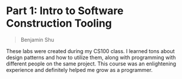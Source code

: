 # Part 1: Intro to Software Construction Tooling

> Benjamin Shu

These labs were created during my CS100 class. I learned tons about design patterns and how to utilize them, along with programming with different people on the same project. This course was an enlightening experience and definitely helped me grow as a programmer.
